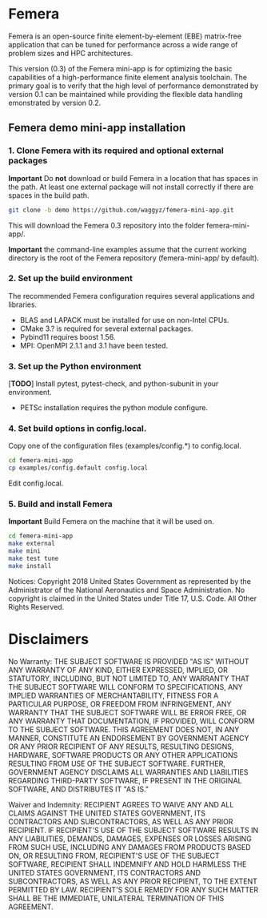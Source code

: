 # Femera

Femera is an open-source finite element-by-element (EBE) matrix-free
application that can be tuned for performance across a wide range of problem
sizes and HPC architectures.

This version (0.3) of the Femera mini-app is for optimizing the basic
capabilities of a high-performance finite element analysis toolchain.
The primary goal is to verify that the high level of performance demonstrated
by version 0.1 can be maintained while providing the flexible data handling
emonstrated by version 0.2.

## Femera demo mini-app installation

### 1. Clone Femera with its required and optional external packages

**Important** Do **not** download or build Femera in a location that has spaces
in the path. At least one external package will not install correctly if there
are spaces in the build path.

```bash
git clone -b demo https://github.com/waggyz/femera-mini-app.git
```
This will download the Femera 0.3 repository into the folder
femera-mini-app/.

**Important** the command-line examples assume that the current working
directory is the root of the Femera repository (femera-mini-app/ by default).

### 2. Set up the build environment

The recommended Femera configuration requires several applications and libraries.

* BLAS and LAPACK must be installed for use on non-Intel CPUs.
* CMake 3.? is required for several external packages.
* Pybind11 requires boost 1.56.
* MPI: OpenMPI 2.1.1 and 3.1 have been tested.

### 3. Set up the Python environment

[**TODO**] Install pytest, pytest-check, and python-subunit in your environment.

* PETSc installation requires the python module configure.

### 4. Set build options in config.local.

Copy one of the configuration files (examples/config.*) to config.local.

```bash
cd femera-mini-app
cp examples/config.default config.local
```

Edit config.local.

### 5. Build and install Femera

**Important** Build Femera on the machine that it will be used on.

```bash
cd femera-mini-app
make external
make mini
make test tune
make install
```



Notices:
Copyright 2018 United States Government as represented by the Administrator of
the National Aeronautics and Space Administration. No copyright is claimed in
the United States under Title 17, U.S. Code. All Other Rights Reserved.

# Disclaimers
No Warranty: THE SUBJECT SOFTWARE IS PROVIDED "AS IS" WITHOUT ANY WARRANTY OF
ANY KIND, EITHER EXPRESSED, IMPLIED, OR STATUTORY, INCLUDING, BUT NOT LIMITED
TO, ANY WARRANTY THAT THE SUBJECT SOFTWARE WILL CONFORM TO SPECIFICATIONS, ANY
IMPLIED WARRANTIES OF MERCHANTABILITY, FITNESS FOR A PARTICULAR PURPOSE, OR
FREEDOM FROM INFRINGEMENT, ANY WARRANTY THAT THE SUBJECT SOFTWARE WILL BE ERROR
FREE, OR ANY WARRANTY THAT DOCUMENTATION, IF PROVIDED, WILL CONFORM TO THE
SUBJECT SOFTWARE. THIS AGREEMENT DOES NOT, IN ANY MANNER, CONSTITUTE AN
ENDORSEMENT BY GOVERNMENT AGENCY OR ANY PRIOR RECIPIENT OF ANY RESULTS,
RESULTING DESIGNS, HARDWARE, SOFTWARE PRODUCTS OR ANY OTHER APPLICATIONS
RESULTING FROM USE OF THE SUBJECT SOFTWARE.  FURTHER, GOVERNMENT AGENCY
DISCLAIMS ALL WARRANTIES AND LIABILITIES REGARDING THIRD-PARTY SOFTWARE, IF
PRESENT IN THE ORIGINAL SOFTWARE, AND DISTRIBUTES IT "AS IS."

Waiver and Indemnity:  RECIPIENT AGREES TO WAIVE ANY AND ALL CLAIMS AGAINST THE
UNITED STATES GOVERNMENT, ITS CONTRACTORS AND SUBCONTRACTORS, AS WELL AS ANY
PRIOR RECIPIENT.  IF RECIPIENT'S USE OF THE SUBJECT SOFTWARE RESULTS IN ANY
LIABILITIES, DEMANDS, DAMAGES, EXPENSES OR LOSSES ARISING FROM SUCH USE,
INCLUDING ANY DAMAGES FROM PRODUCTS BASED ON, OR RESULTING FROM, RECIPIENT'S USE
OF THE SUBJECT SOFTWARE, RECIPIENT SHALL INDEMNIFY AND HOLD HARMLESS THE UNITED
STATES GOVERNMENT, ITS CONTRACTORS AND SUBCONTRACTORS, AS WELL AS ANY PRIOR
RECIPIENT, TO THE EXTENT PERMITTED BY LAW.  RECIPIENT'S SOLE REMEDY FOR ANY SUCH
MATTER SHALL BE THE IMMEDIATE, UNILATERAL TERMINATION OF THIS AGREEMENT.
